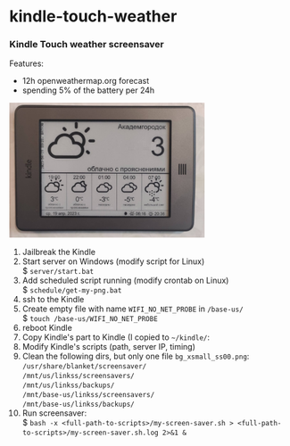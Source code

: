 # kindle-touch-weather
<h3>Kindle Touch weather screensaver</h3>

Features:
 - 12h openweathermap.org forecast
 - spending 5% of the battery per 24h
<p align="left">
  <img src="1681903587854.jpg" width="350" title="image of the screaansaver">
</p>

1) Jailbreak the Kindle  
2) Start server on Windows (modify script for Linux)  
    $ `server/start.bat`  
3) Add scheduled script running  (modify crontab on Linux)  
    $ `schedule/get-my-png.bat`  
4) ssh to the Kindle  
5) Create empty file with name `WIFI_NO_NET_PROBE` in `/base-us/`  
    $ `touch /base-us/WIFI_NO_NET_PROBE`  
6) reboot Kindle  
7) Copy Kindle's part to Kindle (I copied to `~/kindle/`:  
8) Modify Kindle's scripts (path, server IP, timing)  
9) Clean the following dirs, but only one file `bg_xsmall_ss00.png`:  
  `/usr/share/blanket/screensaver/`  
  `/mnt/us/linkss/screensavers/`  
  `/mnt/us/linkss/backups/`  
  `/mnt/base-us/linkss/screensavers/`  
  `/mnt/base-us/linkss/backups/`  
10) Run screensaver:  
    $ `bash -x <full-path-to-scripts>/my-screen-saver.sh > <full-path-to-scripts>/my-screen-saver.sh.log 2>&1 &`  
